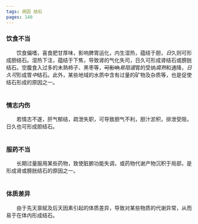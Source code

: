```yaml
---
tags: 病因 结石
pages: 140
---
```

### 饮食不当
&emsp;&emsp;饮食偏嗜，喜食肥甘厚味，影响脾胃运化，内生湿热，蕴结于胆，<dfn>日</dfn>久则可形成胆结石。湿热下注，蕴结于下焦，导致肾的气化失司，日久可形成肾结石或膀胱结石。空腹食入过多的未熟柿子、黑枣等，~~可影响~~<dfn>易阻遏</dfn>胃的受纳<dfn>腐熟</dfn>和通降，<dfn>日久可</dfn>形成胃<dfn>中</dfn>结石。此外，某些地域的水质中含有过量的矿物及杂质等，也是促使结石形成的原因之一。<br></br>

### 情志内伤
&emsp;&emsp;若情志不遂，肝气郁结，疏泄失职，可导致胆气不利，胆汁淤积，排泄受阻，日久也可形成胆结石。<br></br>

### 服药不当
&emsp;&emsp;长期过量服用某些药物，致使脏腑功能失调，或药物代谢产物沉积于局部，是形成肾或膀胱结石的原因之一。<br></br>

### 体质差异
&emsp;&emsp;由于先天禀赋及后天因素引起的体质差异，导致对某些物质的代谢异常，从而易于在体内形成结石。